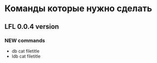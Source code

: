 # Команды которые нужно сделать

## LFL 0.0.4 version
### NEW commands

* db cat filetitle
* ldb cat filetitle
